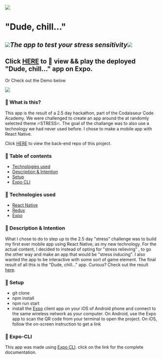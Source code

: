 ![](https://emojis.slackmojis.com/emojis/images/1542340471/4979/thinking.gif?1542340471) 
# **"Dude, chill..."**

## ![](https://emojis.slackmojis.com/emojis/images/1450319446/49/fireball.gif?1450319446)*The app to test your stress sensitivity*![](https://emojis.slackmojis.com/emojis/images/1450319446/49/fireball.gif?1450319446)

## Click [HERE](https://expo.io/@jetskevdwouden/dude_chill_) to :eyes: view && play the deployed "Dude, chill..." app on Expo.

Or Check out the Demo below

![](demo/demo2.gif)

### :pushpin: What is this?
This app is the result of a 2.5 day hackathon, part of the Codaisseur Code Academy.
We were challenged to create an app around the at randomly selected theme :fire:STRESS:fire:. The goal of the challange was to also use a technology we had never used before.
I chose to make a mobile app with React Native.

Click [HERE](https://github.com/JetskevdWouden/dude_chill_api) to view the back-end repo of this project.

### :pushpin: Table of contents

* [Technologies used](#technologies-used)
* [Description & Intention](#description-&-intention)
* [Setup](#setup)
* [Expo CLI](#expo-cli)

### :pushpin: Technologies used
* [React Native](https://facebook.github.io/react-native/)
* [Redux](https://redux.js.org)
* [Expo](https://docs.expo.io/versions/latest/)

### :pushpin: Description & Intention
What I chose to do to step up to the 2.5 day "stress" challenge was to build my first ever mobile app
using React Native, as my new technology. For the actual content, I decided to instead of opting for "stress relieving" , to go the other way and make an app that would be "stress inducing".
I also wanted the app to be interactive with some sort of game element.
The final result of all this is the "Dude, chill..." app.
Curious? Check out the result [here](https://expo.io/@jetskevdwouden/dude_chill_0).

### :pushpin: Setup
* git clone
* npm install
* npm run start
* install the [Expo](https://expo.io) client app on your iOS of Android phone and connect to the same wireless network as your computer. On Android, use the Expo app to scan the QR code from your terminal to open the project. On iOS, follow the on-screen instruction to get a link

### :pushpin: Expo-CLI
This app was made using [Expo CLI](https://facebook.github.io/react-native/docs/getting-started). click on the link for the complete documentation.
